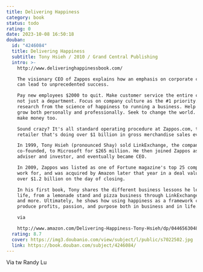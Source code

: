 ```yaml
---
title: Delivering Happiness
category: book
status: todo
rating: 0
date: 2023-10-08 16:50:18
douban:
  id: "4246084"
  title: Delivering Happiness
  subtitle: Tony Hsieh / 2010 / Grand Central Publishing
  intro: >-
    http://www.deliveringhappinessbook.com/

    The visionary CEO of Zappos explains how an emphasis on corporate culture
    can lead to unprecedented success.

    Pay new employees $2000 to quit. Make customer service the entire company,
    not just a department. Focus on company culture as the #1 priority. Apply
    research from the science of happiness to running a business. Help employees
    grow both personally and professionally. Seek to change the world. Oh, and
    make money too.

    Sound crazy? It's all standard operating procedure at Zappos.com, the online
    retailer that's doing over $1 billion in gross merchandise sales every year.

    In 1999, Tony Hsieh (pronounced Shay) sold LinkExchange, the company he
    co-founded, to Microsoft for $265 million. He then joined Zappos as an
    adviser and investor, and eventually became CEO.

    In 2009, Zappos was listed as one of Fortune magazine's top 25 companies to
    work for, and was acquired by Amazon later that year in a deal valued at
    over $1.2 billion on the day of closing.

    In his first book, Tony shares the different business lessons he learned in
    life, from a lemonade stand and pizza business through LinkExchange, Zappos,
    and more. Ultimately, he shows how using happiness as a framework can
    produce profits, passion, and purpose both in business and in life.

    via

    http://www.amazon.com/Delivering-Happiness-Tony-Hsieh/dp/0446563048
  rating: 8.7
  cover: https://img3.doubanio.com/view/subject/l/public/s7022502.jpg
  link: https://book.douban.com/subject/4246084/
---
```


Via tw Randy Lu 